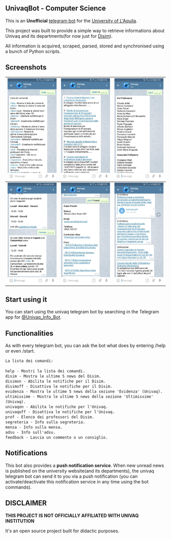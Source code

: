 ## UnivaqBot - Computer Science

This is an **Unofficial** [telegram bot](https://telegram.org/blog/bot-revolution) for the [University of L'Aquila](http://univaq.it).

This project was built to provide a simple way to retrieve informations about Univaq and its departments(for now just for [Disim](http://www.disim.univaq.it/main/index.php)).

All information is acquired, scraped, parsed, stored and synchronised using a bunch of Python scripts.

## Screenshots
![screen1](Screenshots/screen1.jpg) | ![screen2](Screenshots/screen2.jpg) | ![screen3](Screenshots/screen3.jpg)
--- | --- | ---
![screen4](Screenshots/screen4.jpg) | ![screen5](Screenshots/screen5.jpg) | ![screen6](Screenshots/screen6.jpg)

## Start using it

You can start using the univaq telegram bot by searching in the Telegram app for [@Univaq_Info_Bot](https://t.me/Univaq_Info_Bot).

## Functionalities

As with every telegram bot, you can ask the bot what does by entering /help or even /start.

```
La lista dei comandi:

help - Mostri la lista dei comandi.
disim - Mostra le ultime 5 news del Disim.
disimon - Abilita le notifiche per il Disim.
disimoff - Disattiva le notifiche per il Disim.
evidenza - Mostra le ultime 5 news della sezione 'Evidenza' (Univaq).
ultimissime - Mostra le ultime 5 news della sezione 'Ultimissime' (Univaq).
univaqon - Abilita le notifiche per l'Univaq.
univaqoff - Disattiva le notifiche per l'Univaq.
prof - Elenco dei professori del Disim.
segreteria - Info sulla segreteria.
mensa - Info sulla mensa.
adsu - Info sull'adsu.
feedback - Lascia un commento o un consiglio.
```

## Notifications

This bot also provides a **push notification service**.
When new unread news is published on the university website(and its departments), the univaq telegram bot can send it to you via a push notification (you can activate/deactivate this notification service in any time using the bot commands).

## DISCLAIMER

**THIS PROJECT IS NOT OFFICIALLY AFFILIATED WITH UNIVAQ INSTITUTION**

It's an open source project built for didactic purposes.
